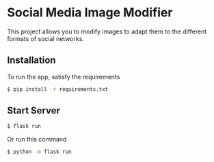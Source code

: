 # Social Media Image Modifier
This project allows you to modify images to adapt them to the different formats of social networks.


## Installation

To run the app, satisfy the requirements
```bash
$ pip install -r requirements.txt
```

## Start Server
```bash
$ flask run
```

Or run this command 
```bash
$ python -m flask run
```